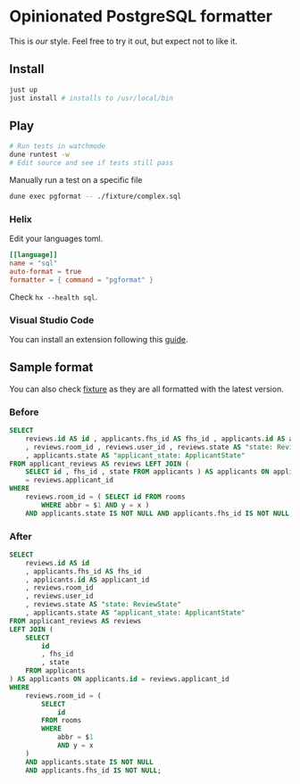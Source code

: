 # Opinionated PostgreSQL formatter

This is _our_ style. Feel free to try it out, but expect not to like it.

## Install

```sh
just up
just install # installs to /usr/local/bin
```

## Play

```sh
# Run tests in watchmode
dune runtest -w
# Edit source and see if tests still pass
```

Manually run a test on a specific file

```sh
dune exec pgformat -- ./fixture/complex.sql
```

### Helix

Edit your languages toml.

```toml
[[language]]
name = "sql"
auto-format = true
formatter = { command = "pgformat" }
```

Check `hx --health sql`.

### Visual Studio Code

You can install an extension following this [guide](./.vscode/README.md).

## Sample format

You can also check [fixture](./fixture) as they are all formatted with the latest version.

### Before

```sql
SELECT
    reviews.id AS id , applicants.fhs_id AS fhs_id , applicants.id AS applicant_id
    , reviews.room_id , reviews.user_id , reviews.state AS "state: ReviewState"
    , applicants.state AS "applicant_state: ApplicantState"
FROM applicant_reviews AS reviews LEFT JOIN (
    SELECT id , fhs_id , state FROM applicants ) AS applicants ON applicants.id
    = reviews.applicant_id
WHERE
    reviews.room_id = ( SELECT id FROM rooms
        WHERE abbr = $1 AND y = x )
    AND applicants.state IS NOT NULL AND applicants.fhs_id IS NOT NULL;
```

### After

```sql
SELECT
    reviews.id AS id
    , applicants.fhs_id AS fhs_id
    , applicants.id AS applicant_id
    , reviews.room_id
    , reviews.user_id
    , reviews.state AS "state: ReviewState"
    , applicants.state AS "applicant_state: ApplicantState"
FROM applicant_reviews AS reviews
LEFT JOIN (
    SELECT
        id
        , fhs_id
        , state
    FROM applicants
) AS applicants ON applicants.id = reviews.applicant_id
WHERE
    reviews.room_id = (
        SELECT
            id
        FROM rooms
        WHERE
            abbr = $1
            AND y = x
    )
    AND applicants.state IS NOT NULL
    AND applicants.fhs_id IS NOT NULL;
```
